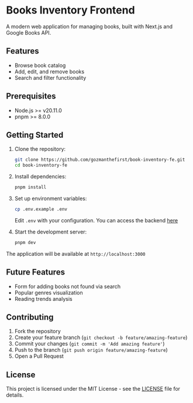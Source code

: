 # Books Inventory Frontend

A modern web application for managing books, built with Next.js and Google Books API.

## Features

- Browse book catalog
- Add, edit, and remove books
- Search and filter functionality

## Prerequisites

- Node.js >= v20.11.0
- pnpm >= 8.0.0

## Getting Started

1. Clone the repository:

   ```bash
   git clone https://github.com/gozmanthefirst/book-inventory-fe.git
   cd book-inventory-fe
   ```

2. Install dependencies:

   ```bash
   pnpm install
   ```

3. Set up environment variables:

   ```bash
   cp .env.example .env
   ```

   Edit `.env` with your configuration. You can access the backend [here](https://github.com/gozmanthefirst/book-inventory-be.git)

4. Start the development server:

   ```bash
   pnpm dev
   ```

The application will be available at `http://localhost:3000`

## Future Features

- Form for adding books not found via search
- Popular genres visualization
- Reading trends analysis

## Contributing

1. Fork the repository
2. Create your feature branch (`git checkout -b feature/amazing-feature`)
3. Commit your changes (`git commit -m 'Add amazing feature'`)
4. Push to the branch (`git push origin feature/amazing-feature`)
5. Open a Pull Request

## License

This project is licensed under the MIT License - see the [LICENSE](LICENSE) file for details.
